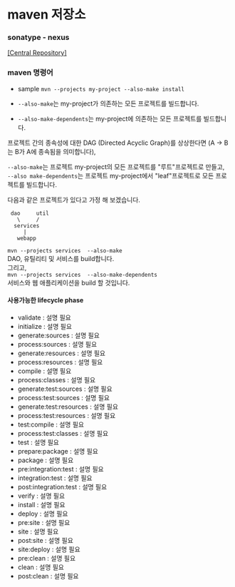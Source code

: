 # maven 저장소

### sonatype - nexus


[[Central Repository]](https://search.maven.org/)

### maven 명령어

- sample
`mvn --projects my-project --also-make install`  

- `--also-make`는 my-project가 의존하는 모든 프로젝트를 빌드합니다.  
- `--also-make-dependents`는 my-project에 의존하는 모든 프로젝트를 빌드합니다.  

프로젝트 간의 종속성에 대한 DAG (Directed Acyclic Graph)를 상상한다면 (A -> B는 B가 A에 종속됨을 의미합니다),  

`--also-make`는 프로젝트 my-project의 모든 프로젝트를 "루트"프로젝트로 만들고,  
`--also make-dependents`는 프로젝트 my-project에서 "leaf"프로젝트로 모든 프로젝트를 빌드합니다.   

다음과 같은 프로젝트가 있다고 가정 해 보겠습니다.  
~~~
 dao     util
   \     /
  services
     | 
   webapp
~~~

`mvn --projects services  --also-make`  
DAO, 유틸리티 및 서비스를 build합니다.  
그리고,  
`mvn --projects services  --also-make-dependents`  
서비스와 웹 애플리케이션을 build 할 것입니다.



#### 사용가능한 lifecycle phase
- validate : 설명 필요
- initialize : 설명 필요
- generate:sources : 설명 필요
- process:sources : 설명 필요
- generate:resources : 설명 필요
- process:resources : 설명 필요
- compile : 설명 필요
- process:classes : 설명 필요
- generate:test:sources : 설명 필요
- process:test:sources : 설명 필요
- generate:test:resources : 설명 필요
- process:test:resources : 설명 필요
- test:compile : 설명 필요
- process:test:classes : 설명 필요
- test : 설명 필요
- prepare:package : 설명 필요
- package : 설명 필요
- pre:integration:test : 설명 필요
- integration:test : 설명 필요
- post:integration:test : 설명 필요
- verify : 설명 필요
- install : 설명 필요
- deploy : 설명 필요
- pre:site : 설명 필요
- site : 설명 필요
- post:site : 설명 필요
- site:deploy : 설명 필요
- pre:clean : 설명 필요
- clean : 설명 필요
- post:clean : 설명 필요


